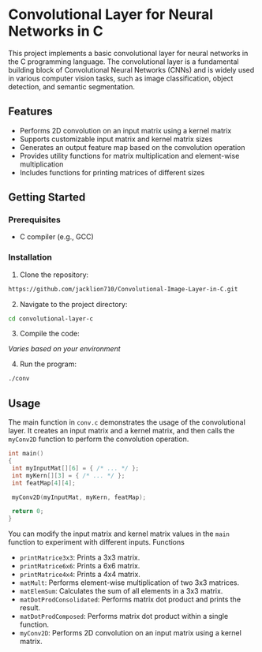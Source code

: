 # Convolutional Layer for Neural Networks in C

This project implements a basic convolutional layer for neural networks in the C programming language. The convolutional layer is a fundamental building block of Convolutional Neural Networks (CNNs) and is widely used in various computer vision tasks, such as image classification, object detection, and semantic segmentation.

## Features

- Performs 2D convolution on an input matrix using a kernel matrix
- Supports customizable input matrix and kernel matrix sizes
- Generates an output feature map based on the convolution operation
- Provides utility functions for matrix multiplication and element-wise multiplication
- Includes functions for printing matrices of different sizes

## Getting Started

### Prerequisites

- C compiler (e.g., GCC)

### Installation

1. Clone the repository:

```bash
https://github.com/jacklion710/Convolutional-Image-Layer-in-C.git
```

2. Navigate to the project directory:

```bash
cd convolutional-layer-c
```

3. Compile the code:

<i>Varies based on your environment</i>

4. Run the program:

```bash
./conv
```

## Usage

The main function in `conv.c` demonstrates the usage of the convolutional layer. It creates an input matrix and a kernel matrix, and then calls the `myConv2D` function to perform the convolution operation.

```c
int main()
{
 int myInputMat[][6] = { /* ... */ };
 int myKern[][3] = { /* ... */ };
 int featMap[4][4];

 myConv2D(myInputMat, myKern, featMap);

 return 0;
}
```

You can modify the input matrix and kernel matrix values in the `main` function to experiment with different inputs.
Functions

* `printMatrice3x3`: Prints a 3x3 matrix.
* `printMatrice6x6`: Prints a 6x6 matrix.
* `printMatrice4x4`: Prints a 4x4 matrix.
* `matMult`: Performs element-wise multiplication of two 3x3 matrices.
* `matElemSum`: Calculates the sum of all elements in a 3x3 matrix.
* `matDotProdConsolidated`: Performs matrix dot product and prints the result.
* `matDotProdComposed`: Performs matrix dot product within a single function.
* `myConv2D`: Performs 2D convolution on an input matrix using a kernel matrix.